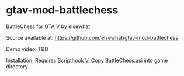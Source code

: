 # gtav-mod-battlechess
BattleChess for GTA V by elsewhat

Source available at: https://github.com/elsewhat/gtav-mod-battlechess

Demo video: TBD

Installation: Requires Scripthook V. Copy BattleChess.asi into game directory